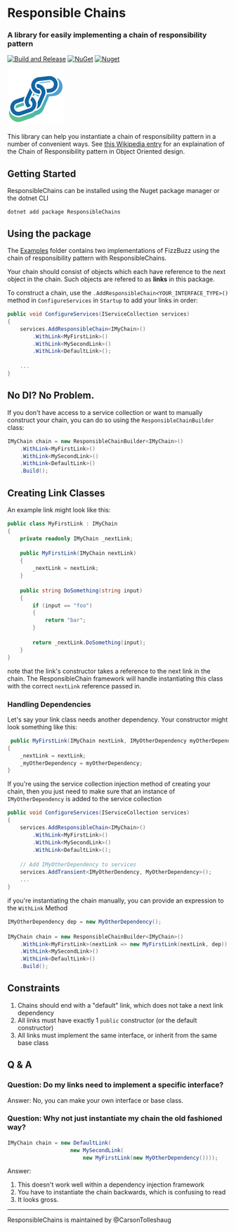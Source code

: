 # Responsible Chains
### A library for easily implementing a chain of responsibility pattern

[![Build and Release](https://github.com/CarsonTolleshaug/ResponsibleChains/actions/workflows/build.yml/badge.svg)](https://github.com/CarsonTolleshaug/ResponsibleChains/actions/workflows/build.yml)
[![NuGet](https://img.shields.io/nuget/v/ResponsibleChains.svg)](https://nuget.org/packages/ResponsibleChains) 
[![Nuget](https://img.shields.io/nuget/dt/ResponsibleChains.svg)](https://nuget.org/packages/ResponsibleChains)

![](./Logo/logo.png)

This library can help you instantiate a chain of responsibility pattern in a number of convenient ways. 
See [this Wikipedia entry](https://en.wikipedia.org/wiki/Chain-of-responsibility_pattern) for an 
explaination of the Chain of Responsibility pattern in Object Oriented design.

## Getting Started

ResponsibleChains can be installed using the Nuget package manager or the dotnet CLI

```
dotnet add package ResponsibleChains
```

## Using the package

The [Examples](./Examples) folder contains two implementations of FizzBuzz using the chain of responsibility pattern with ResponsibleChains.

Your chain should consist of objects which each have reference to the next object in the chain. Such
objects are refered to as **links** in this package.

To construct a chain, use the `.AddResponsibleChain<YOUR_INTERFACE_TYPE>()` method in `ConfigureServices` 
in `Startup` to add your links in order:

```c#
public void ConfigureServices(IServiceCollection services)
{
    services.AddResponsibleChain<IMyChain>()
        .WithLink<MyFirstLink>()
        .WithLink<MySecondLink>()
        .WithLink<DefaultLink>();

    ...
}
```

## No DI? No Problem.

If you don't have access to a service collection or want to manually construct your chain, you can 
do so using the `ResponsibleChainBuilder` class:

```c#
IMyChain chain = new ResponsibleChainBuilder<IMyChain>()
    .WithLink<MyFirstLink>()
    .WithLink<MySecondLink>()
    .WithLink<DefaultLink>()
    .Build();
```


## Creating Link Classes

An example link might look like this:

```c#
public class MyFirstLink : IMyChain
{
    private readonly IMyChain _nextLink;

    public MyFirstLink(IMyChain nextLink)
    {
        _nextLink = nextLink;
    }

    public string DoSomething(string input)
    {
        if (input == "foo")
        {
            return "bar";
        }

        return _nextLink.DoSomething(input);
    }
}
```

note that the link's constructor takes a reference to the next link in the chain. The ResponsibleChain 
framework will handle instantiating this class with the correct `nextLink` reference passed in.

### Handling Dependencies

Let's say your link class needs another dependency. Your constructor might look something like this:

```c#
 public MyFirstLink(IMyChain nextLink, IMyOtherDependency myOtherDependency)
{
    _nextLink = nextLink;
    _myOtherDependency = myOtherDependency;
}
```

If you're using the service collection injection method of creating your chain, then you just need to
make sure that an instance of `IMyOtherDependency` is added to the service collection

```c#
public void ConfigureServices(IServiceCollection services)
{
    services.AddResponsibleChain<IMyChain>()
        .WithLink<MyFirstLink>()
        .WithLink<MySecondLink>()
        .WithLink<DefaultLink>();

    // Add IMyOtherDependency to services
    services.AddTransient<IMyOtherDendency, MyOtherDependency>();
    ...
}
```

if you're instantiating the chain manually, you can provide an expression to the `WithLink` Method

```c#
IMyOtherDependency dep = new MyOtherDependency();

IMyChain chain = new ResponsibleChainBuilder<IMyChain>()
    .WithLink<MyFirstLink>(nextLink => new MyFirstLink(nextLink, dep))
    .WithLink<MySecondLink>()
    .WithLink<DefaultLink>()
    .Build();
```

## Constraints

1. Chains should end with a "default" link, which does not take a next link dependency
2. All links must have exactly 1 `public` constructor (or the default constructor)
3. All links must implement the same interface, or inherit from the same base class

## Q & A

### Question: Do my links need to implement a specific interface?

Answer: No, you can make your own interface or base class.

### Question: Why not just instantiate my chain the old fashioned way?

```c#
IMyChain chain = new DefaultLink(
                    new MySecondLink(
                        new MyFirstLink(new MyOtherDependency())));
```

Answer: 
1. This doesn't work well within a dependency injection framework
2. You have to instantiate the chain backwards, which is confusing to read
3. It looks gross.

---

ResponsibleChains is maintained by @CarsonTolleshaug